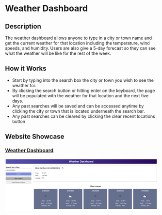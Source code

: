 # Weather Dashboard

## Description
The weather dashboard allows anyone to type in a city or town name and get the current weather for that location including the temperature, wind speeds, and humidity. Users are also give a 5-day forecast so they can see what the weather will be like for the rest of the week.
## How it Works
- Start by typing into the search box the city or town you wish to see the weather for.
- By clicking the search button or hitting enter on the keyboard, the page will be populated with the weather for that location and the next five days.
- Any past searches will be saved and can be accessed anytime by clicking the city or town that is located underneath the search bar. 
- Any past searches can be cleared by clicking the clear recent locations button
## Website Showcase

### <ins>[Weather Dashboard](https://tiomeko.github.io/weather-dashboard/)</ins>

![Weather Dashboard Showcase](./assets/images/weatherShowcase.PNG)